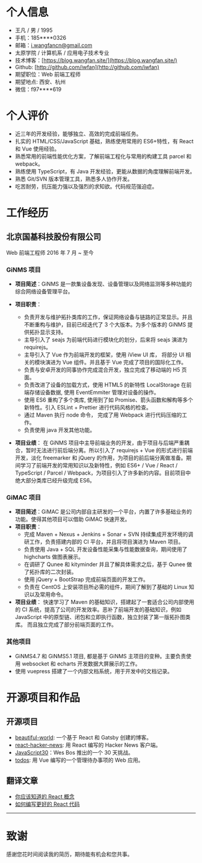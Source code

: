 # 个人信息

- 王凡 / 男 / 1995
- 手机：185\*\*\*\*0326
- 邮箱：i.wangfancn@gmail.com
- 太原学院 / 计算机系 / 应用电子技术专业
- 技术博客：[https://blog.wangfan.site/](https://blog.wangfan.site/)
- Github: [http://github.com/iwfan](http://github.com/iwfan)
- 期望职位：Web 前端工程师
- 期望地点: 西安、杭州
- 微信：f97\*\*\*\*619

# 个人评价

- 近三年的开发经验，能够独立、高效的完成前端任务。
- 扎实的 HTML/CSS/JavaScript 基础，熟练使用常用的 ES6+特性，有 React 和 Vue 使用经验。
- 熟悉常用的前端性能优化方案，了解前端工程化与常用的构建工具 parcel 和 webpack。
- 熟练使用 TypeScript，有 Java 开发经验，更能从数据的角度理解前端开发。
- 熟悉 Git/SVN 版本管理工具，熟悉多人协作开发。
- 吃苦耐劳，抗压能力强以及强烈的求知欲。代码规范强迫症。

# 工作经历

## 北京国基科技股份有限公司

Web 前端工程师 2016 年 7 月 ~ 至今

### GiNMS 项目

- **项目简述**：GiNMS 是一款集设备发现、设备管理以及网络监测等多种功能的综合网络设备管理平台。
- **项目职责**：

  - 负责开发与维护拓扑类库的工作，保证网络设备与链路的正常显示。并且不断重构与维护，目前已经迭代了 3 个大版本。为多个版本的 GiNMS 提供拓扑显示支持。
  - 主导引入了 seajs 为前端代码进行模块化的划分，后来将 seajs 演进为 requirejs。
  - 主导引入了 Vue 作为前端开发的框架，使用 iView UI 库， 将部分 UI 相关的模块演进为 Vue 组件。并且基于 Vue 完成了项目的国际化工作。
  - 负责与安卓开发的同事协作完成混合开发，独立完成了移动端的 H5 页面。
  - 负责改进了设备的加载方式，使用 HTML5 的新特性 LocalStorage 在前端存储设备数据, 使用 EventEmmiter 管理对设备的操作。
  - 使用 ES6 重构了多个类库, 使用到了如 Promise、箭头函数和解构等多个新特性。引入 ESLint + Prettier 进行代码风格的检查。
  - 通过 Maven 执行 node 命令， 完成了用 Webpack 进行代码压缩的工作。
  - 负责使用 java 开发其他功能。

- **项目业绩**：
  在 GiNMS 项目中主导前端业务的开发，由于项目与后端严重耦合，暂时无法进行前后端分离。所以引入了 requirejs + Vue 的形式进行前端开发，淡化 freemarker 和 jQuery 的作用，为项目的前后端分离做准备。期间学习了前端开发的常用知识以及新特性，例如 ES6+ / Vue / React / TypeScript / Parcel / Webpack，为项目引入了许多新的内容。目前项目中绝大部分类库已经升级完成 ES6。

### GiMAC 项目

- **项目简述**：GiMAC 是公司内部自主研发的一个平台，内置了许多基础业务的功能。使得其他项目可以借助 GiMAC 快速开发。
- **项目职责**：
  - 完成 Maven + Nexus + Jenkins + Sonar + SVN 持续集成开发环境的调研工作，负责搭建内部的 CI 平台，并且将项目演进为 Maven 项目。
  - 负责使用 Java + SQL 开发设备性能采集与性能数据查询，期间使用了 highcharts 做图表展示。
  - 在调研了 Qunee 和 kityminder 并且了解具体需求之后，基于 Qunee 做了拓扑库的二次封装。
  - 使用 jQuery + BootStrap 完成前端页面的开发工作。
  - 负责在 CentOS 上安装项目所必需的组件，期间了解到了基础的 Linux 知识以及常用命令。
- **项目业绩**：
  快速学习了 Maven 的基础知识，搭建起了一套适合公司内部使用的 CI 系统，提高了公司的开发效率。恶补了前端开发的基础知识，例如 JavaScript 中的原型链、闭包和立即执行函数，独立封装了第一版拓扑图类库。 而且独立完成了部分前端页面的工作。

### 其他项目

- GiNMS4.7 和 GiNMS5.1 项目, 都是基于 GiNMS 主项目的变种。主要负责使用 websocket 和 echarts 开发数据大屏展示的工作。
- 使用 vuepress 搭建了一个内部文档系统，用于开发中的文档记录。

# 开源项目和作品

## 开源项目

- [beautiful-world](https://github.com/iwfan/beautiful-world): 一个基于 React 和 Gatsby 创建的博客。
- [react-hacker-news](https://github.com/iwfan/react-hacker-news): 用 React 编写的 Hacker News 客户端。
- [JavaScript30](https://github.com/iwfan/JavaScript30/)：Wes Bos 推出的一个 30 天挑战。
- [todos](https://github.com/iwfan/todos): 用 Vue 编写的一个管理待办事项的 Web 应用。

## 翻译文章

- [你应该知道的 React 概念](https://blog.wangfan.site/post/these-are-the-concepts-you-should-know-in-react-js/)
- [如何编写更好的 React 代码](https://blog.wangfan.site/post/how-to-write-better-code-in-react/)

---

# 致谢

感谢您花时间阅读我的简历，期待能有机会和您共事。
